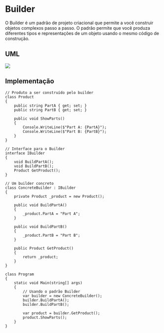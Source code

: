 # Builder

O Builder é um padrão de projeto criacional que permite a você construir objetos complexos passo a passo. O padrão permite que você produza diferentes tipos e representações de um objeto usando o mesmo código de construção.

## UML

<img src="https://refactoring.guru/images/patterns/diagrams/builder/structure.png">

## Implementação

```
// Produto a ser construído pelo builder
class Product
{
    public string PartA { get; set; }
    public string PartB { get; set; }

    public void ShowParts()
    {
        Console.WriteLine($"Part A: {PartA}");
        Console.WriteLine($"Part B: {PartB}");
    }
}

// Interface para o Builder
interface IBuilder
{
    void BuildPartA();
    void BuildPartB();
    Product GetProduct();
}

// Um builder concreto
class ConcreteBuilder : IBuilder
{
    private Product _product = new Product();

    public void BuildPartA()
    {
        _product.PartA = "Part A";
    }

    public void BuildPartB()
    {
        _product.PartB = "Part B";
    }

    public Product GetProduct()
    {
        return _product;
    }
}

class Program
{
    static void Main(string[] args)
    {
        // Usando o padrão Builder
        var builder = new ConcreteBuilder();
        builder.BuildPartA();
        builder.BuildPartB();

        var product = builder.GetProduct();
        product.ShowParts();
    }
}
```
